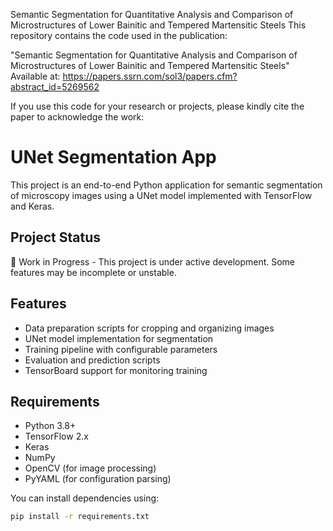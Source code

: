 Semantic Segmentation for Quantitative Analysis and Comparison of Microstructures of Lower Bainitic and Tempered Martensitic Steels
This repository contains the code used in the publication:

"Semantic Segmentation for Quantitative Analysis and Comparison of Microstructures of Lower Bainitic and Tempered Martensitic Steels"
Available at: https://papers.ssrn.com/sol3/papers.cfm?abstract_id=5269562

If you use this code for your research or projects, please kindly cite the paper to acknowledge the work:

# UNet Segmentation App

This project is an end-to-end Python application for semantic segmentation of microscopy images using a UNet model implemented with TensorFlow and Keras.

## Project Status

🚧 Work in Progress - This project is under active development. Some features may be incomplete or unstable.

## Features

- Data preparation scripts for cropping and organizing images
- UNet model implementation for segmentation
- Training pipeline with configurable parameters
- Evaluation and prediction scripts
- TensorBoard support for monitoring training

## Requirements

- Python 3.8+
- TensorFlow 2.x
- Keras
- NumPy
- OpenCV (for image processing)
- PyYAML (for configuration parsing)

You can install dependencies using:

```bash
pip install -r requirements.txt
